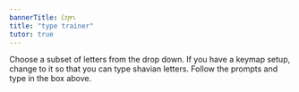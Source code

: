 ```yaml
---
bannerTitle: 𐑖𐑲𐑝𐑾𐑯
title: "type trainer"
tutor: true
---
```


Choose a subset of letters from the drop down. If you have a keymap setup,
change to it so that you can type shavian letters. Follow the prompts and type
in the box above.
